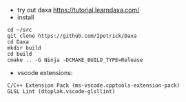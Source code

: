 - try out daxa https://tutorial.learndaxa.com/
- install 
```
cd ~/src
git clone https://github.com/Ipotrick/Daxa
cd Daxa
mkdir build
cd build
cmake .. -G Ninja -DCMAKE_BUILD_TYPE=Release
```
- vscode extensions:
```
C/C++ Extension Pack (ms-vscode.cpptools-extension-pack)
GLSL Lint (dtoplak.vscode-glsllint)
```
